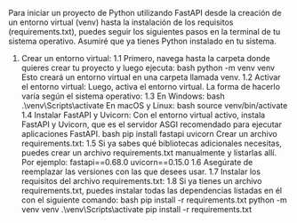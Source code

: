 Para iniciar un proyecto de Python utilizando FastAPI desde la creación de un entorno virtual (venv) hasta la instalación de los requisitos (requirements.txt), puedes seguir los siguientes pasos en la terminal de tu sistema operativo. Asumiré que ya tienes Python instalado en tu sistema.


1. Crear un entorno virtual:
	1.1 Primero, navega hasta la carpeta donde quieres crear tu proyecto y luego ejecuta:
		bash
		python -m venv venv
		Esto creará un entorno virtual en una carpeta llamada venv.
	1.2 Activar el entorno virtual:
		Luego, activa el entorno virtual. La forma de hacerlo varía según el sistema operativo:
	1.3 En Windows:
		bash
		.\venv\Scripts\activate
		En macOS y Linux:
		bash
		source venv/bin/activate
	1.4 Instalar FastAPI y Uvicorn:
		Con el entorno virtual activo, instala FastAPI y Uvicorn, que es el servidor ASGI recomendado para ejecutar aplicaciones FastAPI.
		bash
		pip install fastapi uvicorn
		Crear un archivo requirements.txt:
	1.5 Si ya sabes qué bibliotecas adicionales necesitas, puedes crear un archivo requirements.txt manualmente y listarlas allí. Por ejemplo:
		fastapi==0.68.0
		uvicorn==0.15.0
	1.6 Asegúrate de reemplazar las versiones con las que desees usar.
	1.7 Instalar los requisitos del archivo requirements.txt:
	1.8 Si ya tienes un archivo requirements.txt, puedes instalar todas las dependencias listadas en él con el siguiente comando:
		bash
		pip install -r requirements.txt
		python -m venv venv
		.\venv\Scripts\activate
		pip install -r requirements.txt
